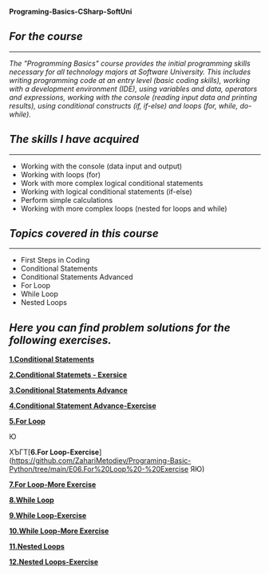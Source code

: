 **Programing-Basics-CSharp-SoftUni**

## _For the course_
---
_The "Programming Basics" course provides the initial programming skills necessary for all technology majors at Software University. This includes writing programming code at an entry level (basic coding skills), working with a development environment (IDE), using variables and data, operators and expressions, working with the console (reading input data and printing results), using conditional constructs (if, if-else) and loops (for, while, do-while)._

## _The skills I have acquired_
---
* Working with the console (data input and output)
* Working with loops (for)
* Work with more complex logical conditional statements
* Working with logical conditional statements (if-else)
* Perform simple calculations
* Working with more complex loops (nested for loops and while)

## _Topics covered in this course_
---
* First Steps in Coding
* Conditional Statements
* Conditional Statements Advanced
* For Loop
* While Loop
* Nested Loops

## _Here you can find problem solutions for the following exercises._

[**1.Conditional Statements**](https://github.com/ZahariMetodiev/Programing-Basic-Python/tree/main/E01.Conditional%20Statements)

[**2.Conditional Statemets - Exersice**](https://github.com/ZahariMetodiev/Programing-Basic-Python/tree/main/E02.Conditional%20Statements%20Exercise)

[**3.Conditional Statements Advance**](https://github.com/ZahariMetodiev/Programing-Basic-Python/tree/main/E03.Conditional%20Statements%20Advanced)

[**4.Conditional Statement Advance-Exercise**](https://github.com/ZahariMetodiev/Programing-Basic-Python/tree/main/E04.Conditional%20Statements%20Advanced%20-%20Exercise)

[**5.For Loop**](https://github.com/ZahariMetodiev/Programing-Basic-Python/tree/main/E05.For%20Loop)

Ю























































































































































































































ХЪГТ[**6.For Loop-Exercise**](https://github.com/ZahariMetodiev/Programing-Basic-Python/tree/main/E06.For%20Loop%20-%20Exercise ЯЮ)

[**7.For Loop-More Exercise**](https://github.com/ZahariMetodiev/Programing-Basics-CSharp-SoftUni/tree/main/E07.For%20Loop-More%20Exercise)

[**8.While Loop**](https://github.com/ZahariMetodiev/Programing-Basics-CSharp-SoftUni/tree/main/E08.While%20Loop)

[**9.While Loop-Exercise**](https://github.com/ZahariMetodiev/Programing-Basics-CSharp-SoftUni/tree/main/E09.While%20Loop-Exercise)

[**10.While Loop-More Exercise**](https://github.com/ZahariMetodiev/Programing-Basics-CSharp-SoftUni/tree/main/E10.While%20Loop-More%20Exercise)

[**11.Nested Loops**](https://github.com/ZahariMetodiev/Programing-Basics-CSharp-SoftUni/tree/main/E11.Nested%20Loops)

[**12.Nested Loops-Exercise**](https://github.com/ZahariMetodiev/Programing-Basics-CSharp-SoftUni/tree/main/E12.Nested%20Loops-Exercise)